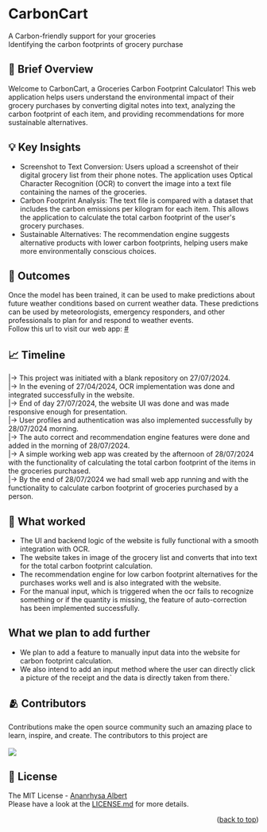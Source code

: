 # CarbonCart
A Carbon-friendly support for your groceries\
Identifying the carbon footprints of grocery purchase

## 📃 Brief Overview

Welcome to CarbonCart, a Groceries Carbon Footprint Calculator! This web application helps users understand the environmental impact of their grocery purchases by converting digital notes into text, analyzing the carbon footprint of each item, and providing recommendations for more sustainable alternatives.

## 💡 Key Insights

- Screenshot to Text Conversion: Users upload a screenshot of their digital grocery list from their phone notes. The application uses Optical Character Recognition (OCR) to convert the image into a text file containing the names of the groceries.
- Carbon Footprint Analysis: The text file is compared with a dataset that includes the carbon emissions per kilogram for each item. This allows the application to calculate the total carbon footprint of the user's grocery purchases.
- Sustainable Alternatives: The recommendation engine suggests alternative products with lower carbon footprints, helping users make more environmentally conscious choices.

## 💯 Outcomes
Once the model has been trained, it can be used to make predictions about future weather conditions based on current weather data. These predictions can be used by meteorologists, emergency responders, and other professionals to plan for and respond to weather events.<br>
Follow this url to visit our web app:
<a href = #>#</a>


## 📈 Timeline 
|→  This project was initiated with a blank repository on 27/07/2024.\
|→ In the evening of 27/04/2024, OCR implementation was done and integrated successfully in the website.\
|→  End of day 27/07/2024, the website UI was done and was made responsive enough for presentation.\
|→ User profiles and authentication was also implemented successfully by 28/07/2024 morning.\
|→  The auto correct and recommendation engine features were done and added in the morning of 28/07/2024.\
|→  A simple working web app was created by the afternoon of 28/07/2024 with the functionality of calculating the total carbon footprint of the items in the groceries purchased.\
|→ By the end of 28/07/2024 we had small web app running and with the functionality to calculate carbon footprint of groceries purchased by a person.

## 🥳 What worked 
 - The UI and backend logic of the website is fully functional with a smooth integration with OCR.
 - The website takes in image of the grocery list and converts that into text for the total carbon footprint calculation.
 - The recommendation engine for low carbon footprint alternatives for the purchases works well and is also integrated with the website.
 - For the manual input, which is triggered when the ocr fails to recognize something or if the quantity is missing, the feature of auto-correction has been implemented successfully.

## What we plan to add further
- We plan to add a feature to manually input data into the website for carbon footprint calculation.
- We also intend to add an input method where the user can directly click a picture of the receipt and the data is directly taken from there.`

## 🫂 Contributors
Contributions make the open source community such an amazing place to learn, inspire, and create.
The contributors to this project are <br></br>
<a href="https://github.com/Annarhysa/CarbonCart/graphs/contributors">
  <img src="https://contrib.rocks/image?repo=Annarhysa/CarbonCart" />
</a>

## 🪪 License

The MIT License - [Ananrhysa Albert](https://github.com/Annarhysa/)\
Please have a look at the [LICENSE.md](license.md) for more details.

<p align="right">(<a href="#readme-top">back to top</a>)</p>
